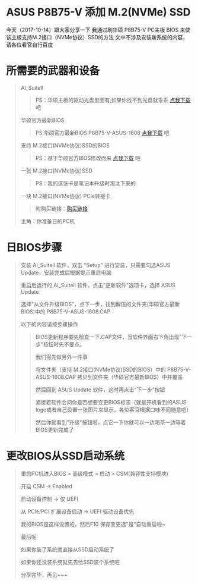 # ASUS P8B75-V 添加 M.2(NVMe) SSD

今天（2017-10-14）跟大家分享一下
我通过刷华硕 P8B75-V PC主板 BIOS 来使该主板支持M.2接口（NVMe协议）SSD的方法
文中不涉及安装新系统的内容，请各位看官自行百度

# 所需要的武器和设备

> AI_Suitell 
>> PS：华硕主板的驱动光盘里面有,如果你找不到光盘就乖乖 [点我下载](https://share.weiyun.com/ec0ccdf3380cadb7241e420d2060d572 "点击下载AI_Suitell") 吧
> 
> 华硕官方最新BIOS 
>> PS:华硕官方最新BIOS P8B75-V-ASUS-1608 [点我下载](https://share.weiyun.com/ec0ccdf3380cadb7241e420d2060d572"点击下载官方最新BIOS") 吧
> 
> 支持 M.2接口(NVMe协议)SSD的BIOS 
>> PS：基于华硕官方BIOS修改而来 [点我下载](https://share.weiyun.com/ec0ccdf3380cadb7241e420d2060d572"点击下载官方最新BIOS") 吧
> 
> 一张 M.2接口(NVMe协议)SSD
>> PS：我的这张卡是笔记本升级时淘汰下来的
> 
> 一块 M.2接口(NVMe协议) PCIe转接卡
>> 附购买链接：[购买链接](http://zmnxbc.com/s/qfgsf?tm=38c34c"点击下载官方最新BIOS")
> 
> 主角：你准备日的PC机

# 日BIOS步骤

> 安装 AI_Suitell 软件，双击 "Setup" 进行安装，只需要勾选ASUS Update，安装完成后根据提示重启电脑
> 
> 重启后运行的 AI_Suitell 软件，点击"更新软件"选项卡，选择 ASUS Update
> 
> 选择"从文件升级BIOS"，点下一步，找到解压的文件夹(华硕官方最新BIOS)中的 P8B75-V-ASUS-1608.CAP
> 
> 以下的内容请按步骤操作
>> BIOS更新程序要先检查一下.CAP文件，当软件界面右下角出现"下一步"按钮时先不要点。
>> 
>> 我们得先做另外一件事
>> 
>> 将文件夹（支持 M.2接口(NVMe协议)SSD的BIOS）中的 P8B75-V-ASUS-1608.CAP 拷贝到文件夹（华硕官方最新BIOS）中并覆盖
>> 
>> 然后回到 ASUS Update 软件，这时再点击"下一步"按钮
>> 
>> 紧接着软件会问你是否想要变更BIOS标志（就是开机看到的ASUS logo或者自己设置一张图片来显示，各位客官根据口味不同随意吧）
>> 
>> 然后你就看到"升级"按钮啦，点它一下你就可以一边喝茶一边等着BIOS更新完成了

# 更改BIOS从SSD启动系统

> 重启PC机进入BIOS > 高级模式 > 启动 > CSM(兼容性支持模块)
> 
> 开启 CSM -> Enabled
> 
> 启动设备控制 -> 仅 UEFI
> 
> 从 PCIe/PCI 扩展设备启动 -> UEFI 驱动设备优先
> 
> 我的BIOS是这样设置的，然后F10 保存变更选"是"自动重启啦~
> 
> 最后呢
> 
> 如果你装了系统就直接从SSD启动系统了
> 
> 如果你还没装系统就先去给SSD装个系统吧
> 
> 分享完毕，再见~~~
